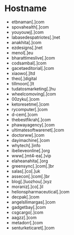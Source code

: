 # Hostname
- etbnaman[.]com
- spovahealth[.]com
- youyouwj[.]com
- labasedespatriotes[.]net
- anakhita[.]com
- ezdesigns[.]net
- menol[.]eu
- bharattimeslive[.]com
- codsambal[.]com
- gacetaeditorial[.]com
- xiaowo[.]ltd
- theo[.]digital
- tillmoon[.]lt
- tudatosmarketing[.]hu
- wheelcomoving[.]com
- 00zyku[.]com
- ketoresetme[.]com
- rycomputer[.]com
- d-cem[.]com
- thebestfikrah[.]com
- phawayagency[.]com
- ultimatesoftwarenet[.]com
- doctorww[.]com
- dayimachine[.]com
- whytech[.]info
- ibelieveonline[.]org
- www[.]mt4-ea[.]vip
- elaheanahita[.]org
- greensync[.]com[.]br
- salas[.]co[.]uk
- assecon[.]com[.]br
- blog[.]luozhou[.]xyz
- moraniz[.]co[.]il
- helionspharmaceutical[.]com
- decpak[.]com
- angelsllimargas[.]com
- gadgetbay[.]com
- csgcargo[.]com
- aagzz[.]com
- metadorr[.]com
- senturketicaret[.]com
